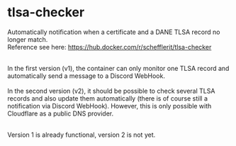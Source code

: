# tlsa-checker
Automatically notification when a certificate and a DANE TLSA record no longer match. <br>
Reference see here: https://hub.docker.com/r/schefflerit/tlsa-checker

<br>
In the first version (v1), the container can only monitor one TLSA record and automatically send a message to a Discord WebHook.

<br>
<br>
In the second version (v2), it should be possible to check several TLSA records and also update them automatically (there is of course still a notification via Discord WebHook). However, this is only possible with Cloudflare as a public DNS provider.

<br>
<br>

Version 1 is already functional, version 2 is not yet.
